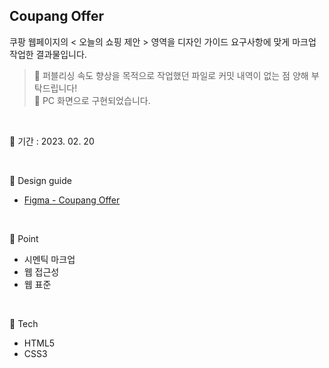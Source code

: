 ## Coupang Offer

쿠팡 웹페이지의 < 오늘의 쇼핑 제안 > 영역을 디자인 가이드 요구사항에 맞게 마크업 작업한 결과물입니다.

> 🔔 퍼블리싱 속도 향상을 목적으로 작업했던 파일로 커밋 내역이 없는 점 양해 부탁드립니다!<br>
> 🔔 PC 화면으로 구현되었습니다.

<br/>

📅 기간 : 2023. 02. 20

<br/>

🎨 Design guide

- [Figma - Coupang Offer](https://www.figma.com/file/501C990GQivCM4v7Umuspg/Coupang-Offer?type=design&node-id=0%3A1&mode=design&t=bmhHyGuSY64rZ690-1)

<br/>

📌 Point

- 시멘틱 마크업
- 웹 접근성
- 웹 표준

<br/>

🔨 Tech

- HTML5
- CSS3

<br/>
<br/>
